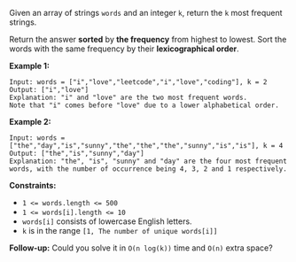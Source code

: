 Given an array of strings `words` and an integer `k`, return the `k` most frequent strings.

Return the answer __sorted__ by __the frequency__ from highest to lowest. Sort the words with the same frequency by their __lexicographical order__.

__Example 1:__
```
Input: words = ["i","love","leetcode","i","love","coding"], k = 2
Output: ["i","love"]
Explanation: "i" and "love" are the two most frequent words.
Note that "i" comes before "love" due to a lower alphabetical order.
```
__Example 2:__
```
Input: words = ["the","day","is","sunny","the","the","the","sunny","is","is"], k = 4
Output: ["the","is","sunny","day"]
Explanation: "the", "is", "sunny" and "day" are the four most frequent words, with the number of occurrence being 4, 3, 2 and 1 respectively.
```

__Constraints:__

+ `1 <= words.length <= 500`
+ `1 <= words[i].length <= 10`
+ `words[i]` consists of lowercase English letters.
+ `k` is in the range `[1, The number of unique words[i]]`
 

__Follow-up:__ Could you solve it in `O(n log(k))` time and `O(n)` extra space?

